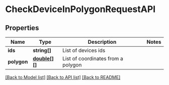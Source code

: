 # CheckDeviceInPolygonRequestAPI

## Properties
Name | Type | Description | Notes
------------ | ------------- | ------------- | -------------
**ids** | **string[]** | List of devices ids | 
**polygon** | [**double[][]**](array.md) | List of coordinates from a polygon | 

[[Back to Model list]](../../README.md#documentation-for-models) [[Back to API list]](../../README.md#documentation-for-api-endpoints) [[Back to README]](../../README.md)

